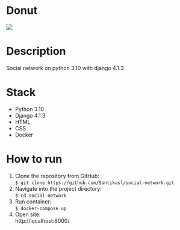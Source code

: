 # Donut

![](https://i.ibb.co/Sd72gk3/donut.png)

Description
=============
Social network on python 3.10 with django 4.1.3

Stack
=============
- Python 3.10
- Django 4.1.3
- HTML
- CSS
- Docker

How to run
=============
1. Clone the repository from GitHub:   
		`$ git clone https://github.com/Santikasl/social-network.git`
2. Navigate into the project directory:  
		`$ cd social-network`
3. Run container:  
		`$ docker-compose up`
4. Open site:  
		http://localhost:8000/

